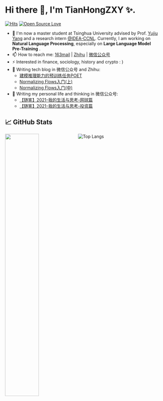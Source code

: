 # Hi there 👋, I'm TianHongZXY ✨.
[![Hits](https://hits.seeyoufarm.com/api/count/incr/badge.svg?url=https%3A%2F%2Fgithub.com%2FTianHongZXY&count_bg=%2379C83D&title_bg=%23555555&icon=&icon_color=%23E7E7E7&title=hits&edge_flat=false)](https://hits.seeyoufarm.com)
[![Open Source Love](https://badges.frapsoft.com/os/v1/open-source.svg?v=102)](https://github.com/ellerbrock/open-source-badge/)

- 🌱 I'm now a master student at Tsinghua University advised by Prof. [Yujiu Yang](https://sites.google.com/view/iigroup-thu/home) and a research intern [@IDEA-CCNL](https://www.idea.edu.cn/ccnl.html). Currently, I am working on **Natural Language Processing**, especially on **Large Language Model Pre-Training** .
- 📫 How to reach me: [163mail](mailto:tianhongzxy@163.com) | [Zhihu](https://www.zhihu.com/people/tianhongzxy) | [微信公众号](https://mp.weixin.qq.com/s/sbeg4GpHbizDPUnipZCxrg)
- ⚡ Interested in finance, sociology, history and crypto : )
- 📝 Writing tech blog in 微信公众号 and Zhihu: 
    - [建模推理能力的预训练任务POET](https://mp.weixin.qq.com/s/WW8XKE9WuSwx0X4Lo0CCdw)
    - [Normalizing Flows入门(上)](https://zhuanlan.zhihu.com/p/165577850)
    - [Normalizing Flows入门(中)](https://zhuanlan.zhihu.com/p/165984720)
- 📝 Writing my personal life and thinking in 微信公众号:
    - [【随笔】2021-我的生活与思考-网球篇](https://mp.weixin.qq.com/s/Xt_XK7Qqm-HOqtPdXBxDjA)
    - [【随笔】2021-我的生活与思考-投资篇](https://mp.weixin.qq.com/s/XCQkCacJkhKzccIBcCch0A)

## &#x1f4c8; GitHub Stats

<a href="https://tianhongzxy.github.io/">
    <img align="left" width="47%" src="https://github-readme-stats.vercel.app/api?username=tianhongzxy&show_icons=true" />
</a>

![Top Langs](https://github-readme-stats.vercel.app/api/top-langs/?username=tianhongzxy&layout=compact)
